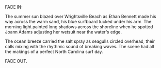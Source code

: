FADE IN:

The summer sun blazed over Wrightsville Beach as Ethan Bennett made his way across the warm sand, his blue surfboard tucked under his arm. The morning light painted long shadows across the shoreline when he spotted Joann Adams adjusting her wetsuit near the water's edge.

The ocean breeze carried the salt spray as seagulls circled overhead, their calls mixing with the rhythmic sound of breaking waves. The scene had all the makings of a perfect North Carolina surf day.

FADE OUT.